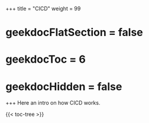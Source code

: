 +++
title  = "CICD"
weight = 99

# geekdocFlatSection = false
# geekdocToc = 6
# geekdocHidden = false
+++
Here an intro on how CICD works.

{{< toc-tree >}}